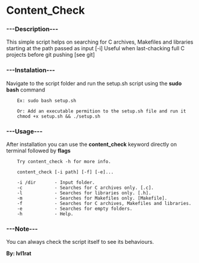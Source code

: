 # Content_Check


###	---Description---


This simple script helps on searching for C archives, Makefiles and libraries starting at the path passed as input [-i]
Useful when last-chacking full C projects before git pushing [see git]

###	---Instalation---

Navigate to the script folder and run the setup.sh script using the **sudo bash** command
```	
	Ex: sudo bash setup.sh

	Or: Add an executable permition to the setup.sh file and run it
	chmod +x setup.sh && ./setup.sh 
````
###	---Usage---

After installation you can use the **content_check** keyword directly on terminal followed by **flags**
```
	Try content_check -h for more info.
```
```
	content_check [-i path] [-f] [-e]...

	-i /dir       - Input folder.
	-c            - Searches for C archives only. [.c].
	-l            - Searches for libraries only. [.h].
	-m            - Searches for Makefiles only. [Makefile].
	-f            - Searches for C archives, Makefiles and libraries.
	-e            - Searches for empty folders.
	-h            - Help.
```


###	---Note---

You can always check the script itself to see its behaviours.




**By: lvl1rat**
